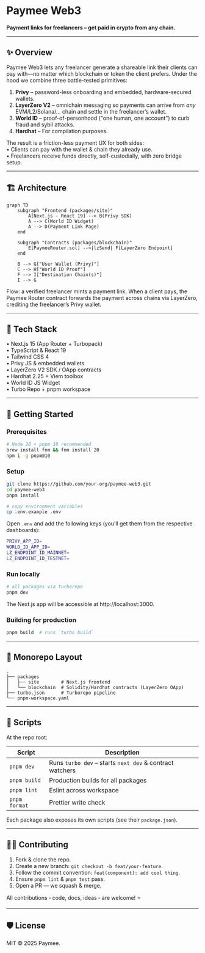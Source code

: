 # Paymee Web3  

**Payment links for freelancers – get paid in crypto from any chain.**  

---

## ✨ Overview  
Paymee Web3 lets any freelancer generate a shareable link their clients can pay with—no matter which blockchain or token the client prefers. Under the hood we combine three battle-tested primitives:

1. **Privy** – password-less onboarding and embedded, hardware-secured wallets.  
2. **LayerZero V2** – omnichain messaging so payments can arrive from *any* EVM/L2/Solana/… chain and settle in the freelancer’s wallet.  
3. **World ID** – proof-of-personhood ("one human, one account") to curb fraud and sybil attacks.
4. **Hardhat** – For compilation purposes.


The result is a friction-less payment UX for both sides:  
• Clients can pay with the wallet & chain they already use.  
• Freelancers receive funds directly, self-custodially, with zero bridge setup.

---

## 🏗 Architecture  
```mermaid
graph TD
    subgraph "Frontend (packages/site)"
        A[Next.js - React 19] --> B(Privy SDK)
        A --> C(World ID Widget)
        A --> D(Payment Link Page)
    end

    subgraph "Contracts (packages/blockchain)"
        E[PaymeeRouter.sol] -->|lzSend| F[LayerZero Endpoint]
    end

    B --> G["User Wallet (Privy)"]
    C --> H["World ID Proof"]
    F --> I["Destination Chain(s)"]
    I --> G
```

Flow: a verified freelancer mints a payment link. When a client pays, the Paymee Router contract forwards the payment across chains via LayerZero, crediting the freelancer’s Privy wallet.

---

## 🧰 Tech Stack

• Next.js 15 (App Router + Turbopack)  
• TypeScript & React 19  
• Tailwind CSS 4  
• Privy JS & embedded wallets  
• LayerZero V2 SDK / OApp contracts  
• Hardhat 2.25 + Viem toolbox  
• World ID JS Widget  
• Turbo Repo + pnpm workspace  

---

## 🚀 Getting Started

### Prerequisites

```bash
# Node 20 + pnpm 10 recommended
brew install fnm && fnm install 20
npm i -g pnpm@10
```

### Setup

```bash
git clone https://github.com/your-org/paymee-web3.git
cd paymee-web3
pnpm install

# copy environment variables
cp .env.example .env
```

Open `.env` and add the following keys (you’ll get them from the respective dashboards):

```bash
PRIVY_APP_ID=
WORLD_ID_APP_ID=
LZ_ENDPOINT_ID_MAINNET=
LZ_ENDPOINT_ID_TESTNET=
```

### Run locally

```bash
# all packages via turborepo
pnpm dev
```

The Next.js app will be accessible at http://localhost:3000.

### Building for production

```bash
pnpm build  # runs `turbo build`
```

---

## 📁 Monorepo Layout

```
.
├── packages
│   ├── site        # Next.js frontend
│   └── blockchain  # Solidity/Hardhat contracts (LayerZero OApp)
├── turbo.json      # Turborepo pipeline
└── pnpm-workspace.yaml
```

---

## 📝 Scripts

At the repo root:

| Script | Description |
| ------ | ----------- |
| `pnpm dev` | Runs `turbo dev` – starts `next dev` & contract watchers |
| `pnpm build` | Production builds for all packages |
| `pnpm lint` | Eslint across workspace |
| `pnpm format` | Prettier write check |

Each package also exposes its own scripts (see their `package.json`).

---

## 👩‍💻 Contributing

1. Fork & clone the repo.  
2. Create a new branch: `git checkout -b feat/your-feature`.  
3. Follow the commit convention: `feat(component): add cool thing`.  
4. Ensure `pnpm lint` & `pnpm test` pass.  
5. Open a PR — we squash & merge.

All contributions ‑ code, docs, ideas ‑ are welcome! ⭐️

---

## 🛡 License

MIT © 2025 Paymee.
